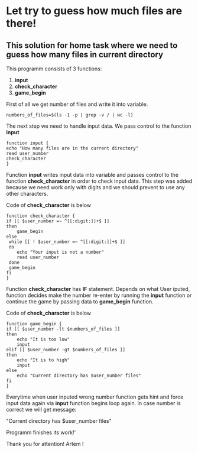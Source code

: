 # Let try to guess how much files are there!
## This solution for home task where we need to guess how many files in current directory

This programm consists of 3 functions:

1. **input**
2. **check_character**
3. **game_begin**

First of all we get number of files and write it into variable.

```
numbers_of_files=$(ls -1 -p | grep -v / | wc -l)
```
The next step we need to handle input data. We pass control to the function **input**

```
function input {
echo "How many files are in the current directory"
read user_number
check_character
}
```
Function **input** writes input data into variable and passes control to the function **check_character**
in order to check input data. This step was added because we need work only with digits and we should prevent
to use any other characters.

Code of **check_character** is below

```
function check_character {
if [[ $user_number =~ ^[[:digit:]]+$ ]] 
then 
	game_begin
else
 while [[ ! $user_number =~ ^[[:digit:]]+$ ]]
 do
	echo "Your input is not a number" 
	read user_number
 done
 game_begin
fi
}
```

Function **check_character** has **IF** statement. Depends on what User iputed, function decides make the number re-enter 
by running the **input** function or continue the game by passing data to **game_begin** function.

Code of **check_character** is below 

```
function game_begin {
if [[ $user_number -lt $numbers_of_files ]]
then 
	echo "It is too low"
	input
elif [[ $user_number -gt $numbers_of_files ]]
then
	echo "It is to high"
	input
else 
	echo "Current directory has $user_number files"
fi
}
``` 
Everytime when user inputed wrong number function gets hint and force input data again via **input** function
begins loop again. In case number is correct we will get message:

"Current directory has $user_number files"

Programm finishes its work!'

Thank you for attention! 
Artem !
